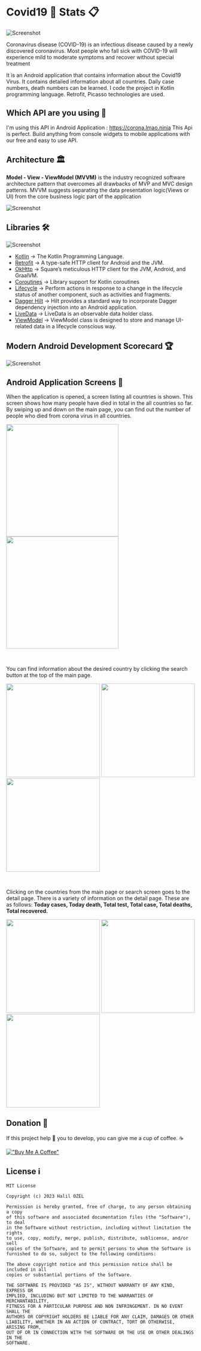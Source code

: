 # Covid19 🦠 Stats 📋

![Screenshot](https://github.com/halilozel1903/Covid19Stats/blob/master/screenshots/corona.jpg)

Coronavirus disease (COVID-19) is an infectious disease caused by a newly discovered coronavirus.
Most people who fall sick with COVID-19 will experience mild to moderate symptoms and recover without special treatment

It is an Android application that contains information about the Covid19 Virus. It contains detailed information about all countries.
Daily case numbers, death numbers can be learned. I code the project in Kotlin programming language. Retrofit, Picasso technologies are used.

## Which API are you using 🤔

I'm using this API in Android Application : https://corona.lmao.ninja
This Api is perfect. Build anything from console widgets to mobile applications with our free and easy to use API.

## Architecture 🏛

**Model - View - ViewModel (MVVM)** is the industry recognized software architecture pattern that overcomes all drawbacks of MVP and MVC design patterns. MVVM suggests separating the data presentation logic(Views or UI) from the core business logic part of the application

![Screenshot](https://androidwave.com/wp-content/uploads/2019/05/mvvm-architecture-app-in-android.png)

## Libraries 🛠
![Screenshot](https://anteelo.com/wp-content/uploads/2021/05/Android-libraries.jpg)
- [Kotlin](https://github.com/JetBrains/kotlin) -> The Kotlin Programming Language.
- [Retrofit](https://github.com/square/retrofit) -> A type-safe HTTP client for Android and the JVM.
- [OkHttp](https://github.com/square/okhttp) -> Square’s meticulous HTTP client for the JVM, Android, and GraalVM.
- [Coroutines](https://github.com/Kotlin/kotlinx.coroutines) -> Library support for Kotlin coroutines
- [Lifecycle](https://developer.android.com/jetpack/androidx/releases/lifecycle) -> Perform actions in response to a change in the lifecycle status of another component, such as activities and fragments.
- [Dagger Hilt](https://developer.android.com/training/dependency-injection/hilt-android) -> Hilt provides a standard way to incorporate Dagger dependency injection into an Android application.
- [LiveData](https://developer.android.com/topic/libraries/architecture/livedata) -> LiveData is an observable data holder class.
- [ViewModel](https://developer.android.com/topic/libraries/architecture/viewmodel) -> ViewModel class is designed to store and manage UI-related data in a lifecycle conscious way.

## Modern Android Development Scorecard 🏆

![Screenshot](https://github.com/halilozel1903/Covid19Stats/blob/master/screenshots/summary.png)

## Android Application Screens 📱

When the application is opened, a screen listing all countries is shown. This screen shows how many people have died in total in the all countries so far. By swiping up and down on the main page, you can find out the number of people who died from corona virus in all countries.


<img src="https://github.com/halilozel1903/Covid19Stats/blob/master/screenshots/homeScreen.jpeg" width="300" /> <img src="https://github.com/halilozel1903/Covid19Stats/blob/master/screenshots/homeScreenPage.jpeg" width="300" />

<br>

You can find information about the desired country by clicking the search button at the top of the main page.

<img src="https://github.com/halilozel1903/Covid19Stats/blob/master/screenshots/searchFirst.jpeg" width="250" /> <img src="https://github.com/halilozel1903/Covid19Stats/blob/master/screenshots/searchNext.jpeg" width="250" />  <img src="https://github.com/halilozel1903/Covid19Stats/blob/master/screenshots/searchResult.jpeg" width="250" />

<br>

Clicking on the countries from the main page or search screen goes to the detail page. There is a variety of information on the detail page. These are as follows: **Today cases, Today death, Total test, Total case, Total deaths, Total recovered.**

<img src="https://github.com/halilozel1903/Covid19Stats/blob/master/screenshots/detailTurkey.jpeg" width="250" /> <img src="https://github.com/halilozel1903/Covid19Stats/blob/master/screenshots/detailSpain.jpeg" width="250" />  <img src="https://github.com/halilozel1903/Covid19Stats/blob/master/screenshots/detailUsa.jpeg" width="250" />

## Donation 💸

If this project help 💁 you to develop, you can give me a cup of coffee. ☕

[!["Buy Me A Coffee"](https://www.buymeacoffee.com/assets/img/custom_images/orange_img.png)](https://www.buymeacoffee.com/halilozel1903)

## License ℹ️
```
MIT License

Copyright (c) 2023 Halil OZEL

Permission is hereby granted, free of charge, to any person obtaining a copy
of this software and associated documentation files (the "Software"), to deal
in the Software without restriction, including without limitation the rights
to use, copy, modify, merge, publish, distribute, sublicense, and/or sell
copies of the Software, and to permit persons to whom the Software is
furnished to do so, subject to the following conditions:

The above copyright notice and this permission notice shall be included in all
copies or substantial portions of the Software.

THE SOFTWARE IS PROVIDED "AS IS", WITHOUT WARRANTY OF ANY KIND, EXPRESS OR
IMPLIED, INCLUDING BUT NOT LIMITED TO THE WARRANTIES OF MERCHANTABILITY,
FITNESS FOR A PARTICULAR PURPOSE AND NON INFRINGEMENT. IN NO EVENT SHALL THE
AUTHORS OR COPYRIGHT HOLDERS BE LIABLE FOR ANY CLAIM, DAMAGES OR OTHER
LIABILITY, WHETHER IN AN ACTION OF CONTRACT, TORT OR OTHERWISE, ARISING FROM,
OUT OF OR IN CONNECTION WITH THE SOFTWARE OR THE USE OR OTHER DEALINGS IN THE
SOFTWARE.
```
